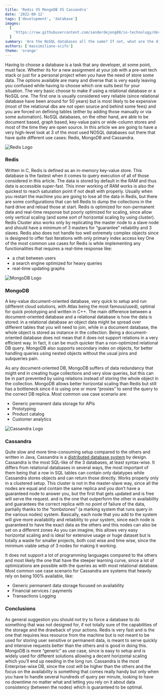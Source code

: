 ```yaml
---
title: 'Redis VS MongoDB VS Cassandra'
date: '2022-08-12'
tags: ['development', 'database']
images:
  [
    'https://raw.githubusercontent.com/sanderdejong88/io-technology/develop/public/articles/redis-vs-mongodb-vs-cassandra/hero-image.png',
  ]
summary: 'Are the NoSQL databases all the same? If not, what are the differences (and why should you care)? A quick comparison chat between Redis, MongoDB and Cassandra'
authors: ['massimiliano-scifo']
theme: 'orange'
---
```


Having to choose a database is a task that any developer, at some point, must face. Whether its for a new assignment at your job with a pre-set tech stack or just for a personal project when you have the need of store some data. The options available are many and diverse that is very easily leaving you confused while having to choose which one suits best for your situation.
The very basic choose to make if using a relational database or a NoSQL one. The first one is usually considered very reliable (since relational database have been around for 50 years) but is most likely to be expensive (most of the relational dbs are not open source and behind some fees) and you are forced on defining tables (either by adding those manually or via some automation). NoSQL databases, on the other hand, are able to be document based, graph based, key-value pairs or wide-column stores and most of the time they are open source. In this article we are going to have a very high-level look at 3 of the most used NOSQL databases out there that have quite different use cases: Redis, MongoDB and Cassandra.

![Redis Logo](https://raw.githubusercontent.com/sanderdejong88/io-technology/develop/public/articles/redis-vs-mongodb-vs-cassandra/Redis_Logo.png)

### Redis

Written in C, Redis is defined as an in-memory key-value store. This database is the fastest when it comes to query execution of all of those considered in this article. The data is stored by default in the RAM and thus data is accessible super-fast. This inner working of RAM works is also the quickest to reach saturation point if not dealt with properly. Usually when you restart the machine you are going to lose all the data in Redis, but there are some configurations that can tell Redis to dump the collections in the hard drive and reload those at start.
Redis is optimized for non-permanent data and real-time response but poorly optimized for scaling, since allow only vertical scaling (and some sort of horizontal scaling by using cluster).
Redis Cluster also works only by replicating the master node to a slave node and should have a minimum of 3 masters for “guarantee” reliability and 3 slaves.
Redis also does not handle too well extremely complex objects since is designed to offer fast iterations with only primary index access key
One of the most common use cases for Redis is while implementing any functionalities that requires a real-time response like:

- a chat between users
- a search engine optimized for heavy queries
- real-time updating graphs

![MongoDB Logo](https://raw.githubusercontent.com/sanderdejong88/io-technology/develop/public/articles/redis-vs-mongodb-vs-cassandra/MongoDB_Logo.png)

### MongoDB

A key-value document-oriented database, very quick to setup and run (different cloud solutions, with Atlas being the most famous/used), optimal for quick prototyping and written in C++. The main difference between a document-oriented database and a relational database is how the data is stored: in a relational database an object data might be spread over different tables that you will need to join, while in a document database, the whole object is stored as instance in the collection.
Being a document-oriented database does not mean that it does not support relations in a very efficient way. In fact, it can be much quicker than a non-optimized relational DB query. MongoDB also supports secondary index on objects, for better handling queries using nested objects without the usual joins and subqueries pain.

As any document-oriented DB, MongoDB suffers of data redundancy that might end in creating huge collections and very slow queries, but this can be in part prevented by using relations instead of storing the whole object in the collection.
MongoDB allows better horizontal scaling than Redis but still has a bottleneck since it is using one or more “proxies” to send the query to the correct DB replica.
Most common use case scenario are:

- Generic permanent data storage for APIs
- Prototyping
- Product catalog
- Customer analytics

![Cassandra Logo](https://raw.githubusercontent.com/sanderdejong88/io-technology/develop/public/articles/redis-vs-mongodb-vs-cassandra/cassandra-logo.png)

### Cassandra

Quite slow and more time-consuming setup compared to the others and written in Java, Cassandra is a [distributed database system](https://en.wikipedia.org/wiki/Distributed_database) by design.
Cassandra is the most SQL-like of the 3 databases, at least syntax-wise. It differs from relational databases in several ways, the most important of them being that a row in SQL tables can contain only datatypes while Cassandra stores objects and can return those directly.
Works properly only in a clustered setup. This cluster is not in the master-slave way, since all the nodes are equal and contain the same replica and you don’t have a guaranteed node to answer you, but the first that gets updated and is free will serve the request. and is the one that outperform the other in availability and guarantees the correct replica with no point of failure of the data, partially thanks to the “tombstones” (a marking system that runs query in the various nodes) system. Basically, each node that you add to the system will give more availability and reliability to your system, since each node is guaranteed to have the exact data as the others and this nodes can also be set on a different zones
As you can imagine, this allows very easy horizontal scaling and is ideal for extensive usage or huge dataset but is totally a waste for smaller projects, both cost wise and time wise, since the minimum viable setup of 3 nodes for making it working.

It does not support a lot of programming languages compared to the others and most likely the one that have the steeper learning curve, since a lot of optimizations are possible with the queries as with most relational database.
Most common use case scenario for Cassandra are systems that heavily rely on being 100% available, like:

- Generic permanent data storage focused on availability
- Financial services / payments
- Transactions Logging

### Conclusions

As general suggestion you should not try to force a database to do something that was not designed for, if not totally sure of the capabilities of the storage and the drawback of your actions.
Redis is very fast and is the one that requires less resource from the machine but is not meant to be used for storing user sensitive or permanent data, is meant to serve quickly and intensive requests better than the others and is good in doing this. MongoDB is more “generic” as use case, since is easy to setup and is widely used for different solutions allowing a decent horizontal scaling which you’ll end up needing in the long run. Cassandra is the most Enterprise-wise DB, since the cost will be higher than the others and the focus on the availability is something that comes really handy but only when you have to handle several hundreds of query per minute, looking to have no downtime no matter what and letting you rely on it about data consistency (between the nodes) which is guaranteed to be optimal.
